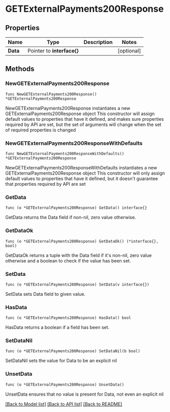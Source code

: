 # GETExternalPayments200Response

## Properties

Name | Type | Description | Notes
------------ | ------------- | ------------- | -------------
**Data** | Pointer to **interface{}** |  | [optional] 

## Methods

### NewGETExternalPayments200Response

`func NewGETExternalPayments200Response() *GETExternalPayments200Response`

NewGETExternalPayments200Response instantiates a new GETExternalPayments200Response object
This constructor will assign default values to properties that have it defined,
and makes sure properties required by API are set, but the set of arguments
will change when the set of required properties is changed

### NewGETExternalPayments200ResponseWithDefaults

`func NewGETExternalPayments200ResponseWithDefaults() *GETExternalPayments200Response`

NewGETExternalPayments200ResponseWithDefaults instantiates a new GETExternalPayments200Response object
This constructor will only assign default values to properties that have it defined,
but it doesn't guarantee that properties required by API are set

### GetData

`func (o *GETExternalPayments200Response) GetData() interface{}`

GetData returns the Data field if non-nil, zero value otherwise.

### GetDataOk

`func (o *GETExternalPayments200Response) GetDataOk() (*interface{}, bool)`

GetDataOk returns a tuple with the Data field if it's non-nil, zero value otherwise
and a boolean to check if the value has been set.

### SetData

`func (o *GETExternalPayments200Response) SetData(v interface{})`

SetData sets Data field to given value.

### HasData

`func (o *GETExternalPayments200Response) HasData() bool`

HasData returns a boolean if a field has been set.

### SetDataNil

`func (o *GETExternalPayments200Response) SetDataNil(b bool)`

 SetDataNil sets the value for Data to be an explicit nil

### UnsetData
`func (o *GETExternalPayments200Response) UnsetData()`

UnsetData ensures that no value is present for Data, not even an explicit nil

[[Back to Model list]](../README.md#documentation-for-models) [[Back to API list]](../README.md#documentation-for-api-endpoints) [[Back to README]](../README.md)


